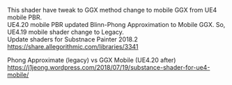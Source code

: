 This shader have tweak to GGX method change to mobile GGX from UE4 mobile PBR. </BR>
UE4.20 mobile PBR updated Blinn-Phong Approximation to Mobile GGX. So, UE4.19 mobile shader change to Legacy.</BR>
Update shaders for Substnace Painter 2018.2</BR>
https://share.allegorithmic.com/libraries/3341

Phong Approximate (legacy) vs GGX Mobile (UE4.20 after)
https://j1jeong.wordpress.com/2018/07/19/substance-shader-for-ue4-mobile/
